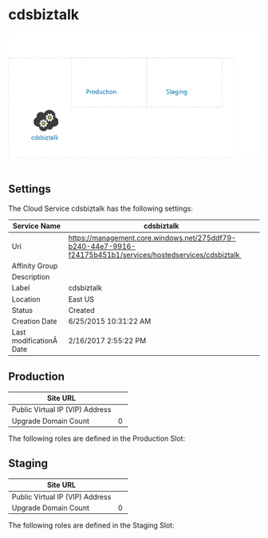 # cdsbiztalk 
![alt text](/../assets/de3ed23baa41475ea53811e9ed798841.jpg) 
## Settings
The Cloud Service cdsbiztalk has the following settings: 

| Service Name | cdsbiztalk  |
| --- | --- |
| Uri | https://management.core.windows.net/275ddf79-b240-44e7-9916-f24175b451b1/services/hostedservices/cdsbiztalk  |
| Affinity Group |   |
| Description |   |
| Label | cdsbiztalk  |
| Location | East US  |
| Status | Created  |
| Creation Date | 6/25/2015 10:31:22 AM  |
| Last modificationÂ  Date | 2/16/2017 2:55:22 PM  |


## Production


| Site URL |   |
| --- | --- |
| Public Virtual IP (VIP) Address |   |
| Upgrade Domain Count | 0  |

The following roles are defined in the Production Slot:

## Staging


| Site URL |   |
| --- | --- |
| Public Virtual IP (VIP) Address |   |
| Upgrade Domain Count | 0  |

The following roles are defined in the Staging Slot:
